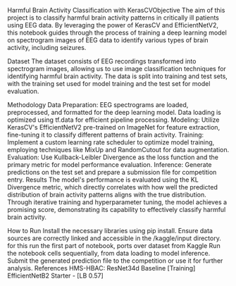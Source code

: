 
Harmful Brain Activity Classification with KerasCVObjective
The aim of this project is to classify harmful brain activity patterns in critically ill patients using EEG data. By leveraging the power of KerasCV and EfficientNetV2, this notebook guides through the process of training a deep learning model on spectrogram images of EEG data to identify various types of brain activity, including seizures.

Dataset
The dataset consists of EEG recordings transformed into spectrogram images, allowing us to use image classification techniques for identifying harmful brain activity. The data is split into training and test sets, with the training set used for model training and the test set for model evaluation.

Methodology
Data Preparation: EEG spectrograms are loaded, preprocessed, and formatted for the deep learning model. Data loading is optimized using tf.data for efficient pipeline processing.
Modeling: Utilize KerasCV's EfficientNetV2 pre-trained on ImageNet for feature extraction, fine-tuning it to classify different patterns of brain activity.
Training: Implement a custom learning rate scheduler to optimize model training, employing techniques like MixUp and RandomCutout for data augmentation.
Evaluation: Use Kullback-Leibler Divergence as the loss function and the primary metric for model performance evaluation.
Inference: Generate predictions on the test set and prepare a submission file for competition entry.
Results
The model's performance is evaluated using the KL Divergence metric, which directly correlates with how well the predicted distribution of brain activity patterns aligns with the true distribution. Through iterative training and hyperparameter tuning, the model achieves a promising score, demonstrating its capability to effectively classify harmful brain activity.

How to Run
Install the necessary libraries using pip install.
Ensure data sources are correctly linked and accessible in the /kaggle/input directory.
  for this run the first part of notebook, ports over dataset from Kaggle
Run the notebook cells sequentially, from data loading to model inference.
Submit the generated prediction file to the competition or use it for further analysis.
References
HMS-HBAC: ResNet34d Baseline [Training]
EfficientNetB2 Starter - [LB 0.57]
